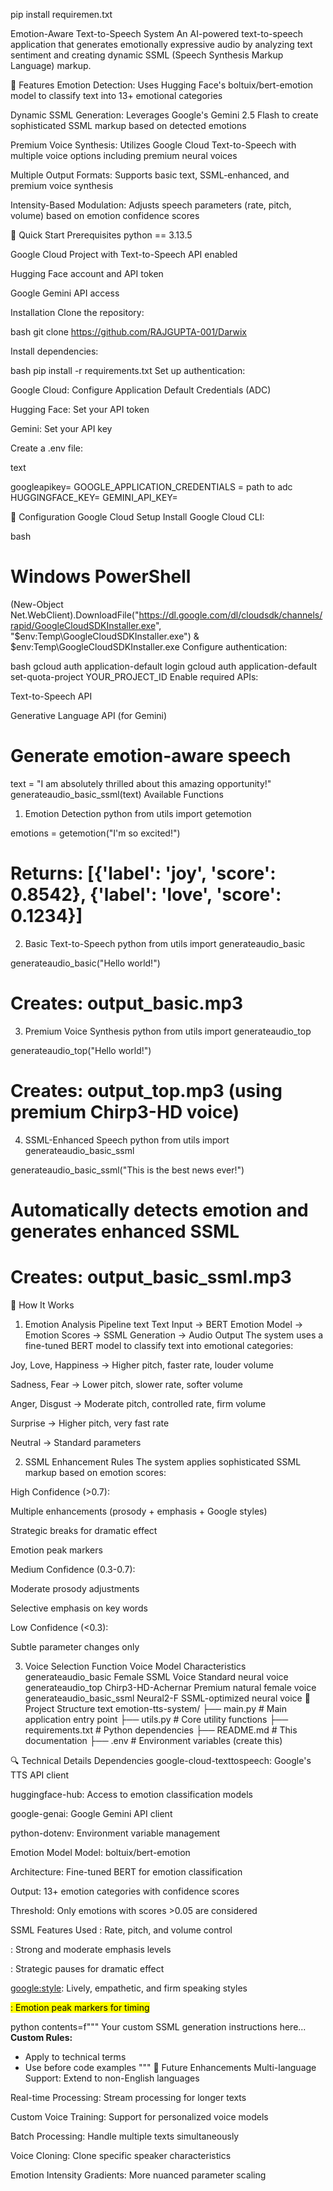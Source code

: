 
pip install requiremen.txt



Emotion-Aware Text-to-Speech System
An  AI-powered text-to-speech application that generates emotionally expressive audio by analyzing text sentiment and creating dynamic SSML (Speech Synthesis Markup Language) markup.

🌟 Features
Emotion Detection: Uses Hugging Face's boltuix/bert-emotion model to classify text into 13+ emotional categories

Dynamic SSML Generation: Leverages Google's Gemini 2.5 Flash to create sophisticated SSML markup based on detected emotions

Premium Voice Synthesis: Utilizes Google Cloud Text-to-Speech with multiple voice options including premium neural voices

Multiple Output Formats: Supports basic text, SSML-enhanced, and premium voice synthesis

Intensity-Based Modulation: Adjusts speech parameters (rate, pitch, volume) based on emotion confidence scores

🚀 Quick Start
Prerequisites
python == 3.13.5

Google Cloud Project with Text-to-Speech API enabled

Hugging Face account and API token

Google Gemini API access

Installation
Clone the repository:

bash
git clone https://github.com/RAJGUPTA-001/Darwix

Install dependencies:

bash
pip install -r requirements.txt
Set up authentication:

Google Cloud: Configure Application Default Credentials (ADC)

Hugging Face: Set your API token

Gemini: Set your API key

Create a .env file:

text

googleapikey=
GOOGLE_APPLICATION_CREDENTIALS = path to adc
HUGGINGFACE_KEY=
GEMINI_API_KEY=



🔧 Configuration
Google Cloud Setup
Install Google Cloud CLI:

bash
# Windows PowerShell
(New-Object Net.WebClient).DownloadFile("https://dl.google.com/dl/cloudsdk/channels/rapid/GoogleCloudSDKInstaller.exe", "$env:Temp\GoogleCloudSDKInstaller.exe")
& $env:Temp\GoogleCloudSDKInstaller.exe
Configure authentication:

bash
gcloud auth application-default login
gcloud auth application-default set-quota-project YOUR_PROJECT_ID
Enable required APIs:

Text-to-Speech API

Generative Language API (for Gemini)



# Generate emotion-aware speech
text = "I am absolutely thrilled about this amazing opportunity!"
generateaudio_basic_ssml(text)
Available Functions
1. Emotion Detection
python
from utils import getemotion

emotions = getemotion("I'm so excited!")
# Returns: [{'label': 'joy', 'score': 0.8542}, {'label': 'love', 'score': 0.1234}]
2. Basic Text-to-Speech
python
from utils import generateaudio_basic

generateaudio_basic("Hello world!")
# Creates: output_basic.mp3
3. Premium Voice Synthesis
python
from utils import generateaudio_top

generateaudio_top("Hello world!")
# Creates: output_top.mp3 (using premium Chirp3-HD voice)
4. SSML-Enhanced Speech
python
from utils import generateaudio_basic_ssml

generateaudio_basic_ssml("This is the best news ever!")
# Automatically detects emotion and generates enhanced SSML
# Creates: output_basic_ssml.mp3
🎯 How It Works
1. Emotion Analysis Pipeline
text
Text Input → BERT Emotion Model → Emotion Scores → SSML Generation → Audio Output
The system uses a fine-tuned BERT model to classify text into emotional categories:

Joy, Love, Happiness → Higher pitch, faster rate, louder volume

Sadness, Fear → Lower pitch, slower rate, softer volume

Anger, Disgust → Moderate pitch, controlled rate, firm volume

Surprise → Higher pitch, very fast rate

Neutral → Standard parameters

2. SSML Enhancement Rules
The system applies sophisticated SSML markup based on emotion scores:

High Confidence (>0.7):

Multiple enhancements (prosody + emphasis + Google styles)

Strategic breaks for dramatic effect

Emotion peak markers

Medium Confidence (0.3-0.7):

Moderate prosody adjustments

Selective emphasis on key words

Low Confidence (<0.3):

Subtle parameter changes only

3. Voice Selection
Function	Voice Model	Characteristics
generateaudio_basic	Female SSML Voice	Standard neural voice
generateaudio_top	Chirp3-HD-Achernar	Premium natural female voice
generateaudio_basic_ssml	Neural2-F	SSML-optimized neural voice
📁 Project Structure
text
emotion-tts-system/
├── main.py              # Main application entry point
├── utils.py             # Core utility functions
├── requirements.txt     # Python dependencies
├── README.md           # This documentation
├── .env                # Environment variables (create this)

🔍 Technical Details
Dependencies
google-cloud-texttospeech: Google's TTS API client

huggingface-hub: Access to emotion classification models

google-genai: Google Gemini API client

python-dotenv: Environment variable management

Emotion Model
Model: boltuix/bert-emotion

Architecture: Fine-tuned BERT for emotion classification

Output: 13+ emotion categories with confidence scores

Threshold: Only emotions with scores >0.05 are considered

SSML Features Used
<prosody>: Rate, pitch, and volume control

<emphasis>: Strong and moderate emphasis levels

<break>: Strategic pauses for dramatic effect

<google:style>: Lively, empathetic, and firm speaking styles

<mark>: Emotion peak markers for timing






python
contents=f"""
Your custom SSML generation instructions here...
**Custom Rules:**
- Apply <emphasis level="strong"> to technical terms
- Use <break time="500ms"/> before code examples
"""
🔮 Future Enhancements
Multi-language Support: Extend to non-English languages

Real-time Processing: Stream processing for longer texts

Custom Voice Training: Support for personalized voice models

Batch Processing: Handle multiple texts simultaneously

Voice Cloning: Clone specific speaker characteristics

Emotion Intensity Gradients: More nuanced parameter scaling
